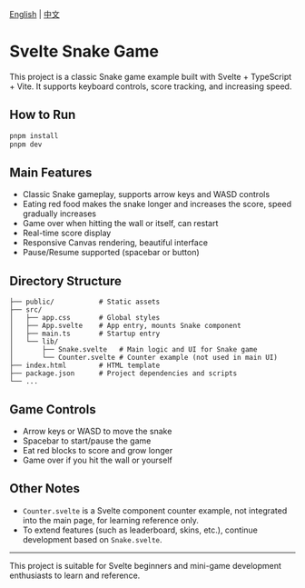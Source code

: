 [English](README_EN.md) | [中文](README.md)

# Svelte Snake Game

This project is a classic Snake game example built with Svelte + TypeScript + Vite. It supports keyboard controls, score tracking, and increasing speed.

## How to Run

```bash
pnpm install
pnpm dev
```

## Main Features

- Classic Snake gameplay, supports arrow keys and WASD controls
- Eating red food makes the snake longer and increases the score, speed gradually increases
- Game over when hitting the wall or itself, can restart
- Real-time score display
- Responsive Canvas rendering, beautiful interface
- Pause/Resume supported (spacebar or button)

## Directory Structure

```
├── public/           # Static assets
├── src/
│   ├── app.css       # Global styles
│   ├── App.svelte    # App entry, mounts Snake component
│   ├── main.ts       # Startup entry
│   └── lib/
│       ├── Snake.svelte   # Main logic and UI for Snake game
│       └── Counter.svelte # Counter example (not used in main UI)
├── index.html        # HTML template
├── package.json      # Project dependencies and scripts
└── ...
```

## Game Controls

- Arrow keys or WASD to move the snake
- Spacebar to start/pause the game
- Eat red blocks to score and grow longer
- Game over if you hit the wall or yourself

## Other Notes

- `Counter.svelte` is a Svelte component counter example, not integrated into the main page, for learning reference only.
- To extend features (such as leaderboard, skins, etc.), continue development based on `Snake.svelte`.

---

This project is suitable for Svelte beginners and mini-game development enthusiasts to learn and reference.
